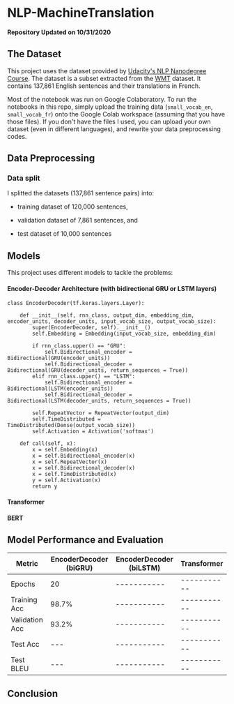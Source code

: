 # NLP-MachineTranslation

**Repository Updated on 10/31/2020**

## The Dataset

This project uses the dataset provided by [Udacity's NLP Nanodegree Course](https://www.udacity.com/course/natural-language-processing-nanodegree--nd892). The dataset is a subset extracted from the [WMT](http://www.statmt.org/) dataset. It contains 137,861 English sentences and their translations in French.

Most of the notebook was run on Google Colaboratory. To run the notebooks in this repo, simply upload the training data (`small_vocab_en`, `small_vocab_fr`) onto the Google Colab workspace (assuming that you have those files). If you don't have the files I used, you can upload your own dataset (even in different languages), and rewrite your data preprocessing codes.

## Data Preprocessing

### Data split
I splitted the datasets (137,861 sentence pairs) into:

- training dataset of 120,000 sentences,

- validation dataset of 7,861 sentences, and

- test dataset of 10,000 sentences

## Models

This project uses different models to tackle the problems:

#### Encoder-Decoder Architecture (with bidirectional GRU or LSTM layers)

``` python3
class EncoderDecoder(tf.keras.layers.Layer):

    def __init__(self, rnn_class, output_dim, embedding_dim, encoder_units, decoder_units, input_vocab_size, output_vocab_size):
        super(EncoderDecoder, self).__init__()
        self.Embedding = Embedding(input_vocab_size, embedding_dim)

        if rnn_class.upper() == "GRU":
            self.Bidirectional_encoder = Bidirectional(GRU(encoder_units))
            self.Bidirectional_decoder = Bidirectional(GRU(decoder_units, return_sequences = True))
        elif rnn_class.upper() == "LSTM":
            self.Bidirectional_encoder = Bidirectional(LSTM(encoder_units))
            self.Bidirectional_decoder = Bidirectional(LSTM(decoder_units, return_sequences = True))
        
        self.RepeatVector = RepeatVector(output_dim)
        self.TimeDistributed = TimeDistributed(Dense(output_vocab_size))
        self.Activation = Activation('softmax')

    def call(self, x):
        x = self.Embedding(x)
        x = self.Bidirectional_encoder(x)
        x = self.RepeatVector(x)
        x = self.Bidirectional_decoder(x)
        x = self.TimeDistributed(x)
        y = self.Activation(x)
        return y

```

#### Transformer

#### BERT


## Model Performance and Evaluation

| Metric | EncoderDecoder (biGRU) | EncoderDecoder (biLSTM) | Transformer | 
| ----------- | ----------- | ----------- | ----------- |
| Epochs | 20 | ----------- | ----------- | ----------- |
| Training Acc | 98.7% | ----------- | ----------- |
| Validation Acc | 93.2% | ----------- | ----------- |
| Test Acc | --- | ----------- | ----------- |
| Test BLEU| --- | ----------- | ----------- |


## Conclusion
